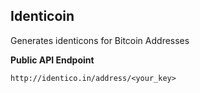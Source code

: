 
## Identicoin

Generates identicons for Bitcoin Addresses

**Public API Endpoint**

```
http://identico.in/address/<your_key>
```
